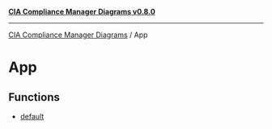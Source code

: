 [**CIA Compliance Manager Diagrams v0.8.0**](../README.md)

***

[CIA Compliance Manager Diagrams](../modules.md) / App

# App

## Functions

- [default](functions/default.md)

